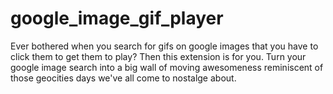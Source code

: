 # google_image_gif_player
Ever bothered when you search for gifs on google images that you have to click them to get them to play? Then this extension is for you. Turn your google image search into a big wall of moving awesomeness reminiscent of those geocities days we've all come to nostalge about.
